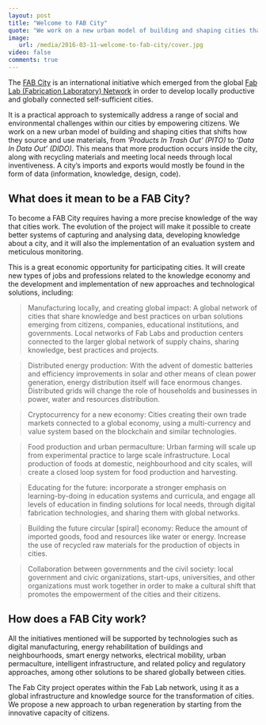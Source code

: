 ```yaml
---
layout: post
title: "Welcome to FAB City"
quote: "We work on a new urban model of building and shaping cities that shifts how they source and use materials"
image: 
   url: /media/2016-03-11-welcome-to-fab-city/cover.jpg
video: false
comments: true
---
```


The [FAB City](http://fab.city) is an international initiative which emerged from the global [Fab Lab (Fabrication Laboratory) Network](http://www.fabfoundation.org/fab-labs/) in order to develop locally productive and globally connected self-sufficient cities. 

It is a practical approach to systemically address a range of social and environmental challenges within our cities by empowering citizens. We work on a new urban model of building and shaping cities that shifts how they source and use materials, from <cite>'Products In Trash Out’ (PITO)</cite> to <cite>‘Data In Data Out’ (DIDO)</cite>. This means that more production occurs inside the city, along with recycling materials and meeting local needs through local inventiveness. A city’s imports and exports would mostly be found in the form of data (information, knowledge, design, code).

## What does it mean to be a FAB City?

To become a FAB City requires having a more precise knowledge of the way that cities work. The evolution of the project will make it possible to create better systems of capturing and analysing data, developing knowledge about a city, and it will also the implementation of an evaluation system and meticulous monitoring.

This is a great economic opportunity for participating cities. It will create new types of jobs and professions related to the knowledge economy and the development and implementation of new approaches and technological solutions, including:

> Manufacturing locally, and creating global impact: A global network of cities that share knowledge and best practices on urban solutions emerging from citizens, companies, educational institutions, and governments. Local networks of Fab Labs and production centers connected to the larger global network of supply chains, sharing knowledge, best practices and projects.

> Distributed energy production: With the advent of domestic batteries and efficiency improvements in solar and other means of clean power generation, energy distribution itself will face enormous changes. Distributed grids will change the role of households and businesses in power, water and resources distribution.

> Cryptocurrency for a new economy: Cities creating their own trade markets connected to a global economy, using a multi-currency and value system based on the blockchain and similar technologies.

> Food production and urban permaculture: Urban farming will scale up from experimental practice to large scale infrastructure. Local production of foods at domestic, neighbourhood and city scales, will create a closed loop system for food production and harvesting.

>Educating for the future: incorporate a stronger emphasis on  learning-by-doing in education systems and curricula, and  engage all levels of education in finding solutions for local needs, through digital fabrication technologies, and  sharing them with global networks.

>Building the future circular [spiral] economy: Reduce the amount of imported goods, food and resources like water or energy. Increase the use of recycled raw materials for the production of objects in cities.

>Collaboration between governments and the civil society: local government and civic organizations, start-ups, universities, and other organizations must work together in order to make a cultural shift that promotes the empowerment of the cities and their citizens.

## How does a FAB City work?

All the initiatives mentioned will be supported by technologies such as digital manufacturing, energy rehabilitation of buildings and neighbourhoods, smart energy networks, electrical mobility, urban permaculture, intelligent infrastructure, and related policy and regulatory approaches, among other solutions to be shared globally between cities.

The Fab City project operates within the Fab Lab network, using it as a global infrastructure and knowledge source for the transformation of cities. We propose a new approach to urban regeneration by starting from the innovative capacity of citizens.


